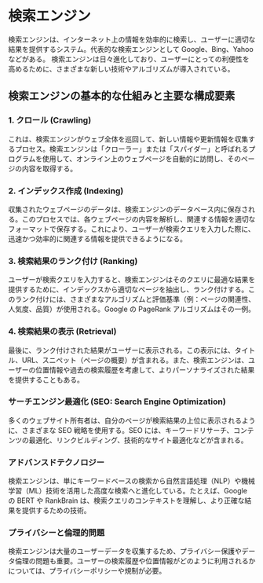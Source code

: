 # 検索エンジン

検索エンジンは、インターネット上の情報を効率的に検索し、ユーザーに適切な結果を提供するシステム。代表的な検索エンジンとして Google、Bing、Yahoo などがある。
検索エンジンは日々進化しており、ユーザーにとっての利便性を高めるために、さまざまな新しい技術やアルゴリズムが導入されている。

## 検索エンジンの基本的な仕組みと主要な構成要素

### 1. クロール (Crawling)

これは、検索エンジンがウェブ全体を巡回して、新しい情報や更新情報を収集するプロセス。検索エンジンは「クローラー」または「スパイダー」と呼ばれるプログラムを使用して、オンライン上のウェブページを自動的に訪問し、そのページの内容を取得する。

### 2. インデックス作成 (Indexing)

収集されたウェブページのデータは、検索エンジンのデータベース内に保存される。このプロセスでは、各ウェブページの内容を解析し、関連する情報を適切なフォーマットで保存する。これにより、ユーザーが検索クエリを入力した際に、迅速かつ効率的に関連する情報を提供できるようになる。

### 3. 検索結果のランク付け (Ranking)

ユーザーが検索クエリを入力すると、検索エンジンはそのクエリに最適な結果を提供するために、インデックスから適切なページを抽出し、ランク付けする。このランク付けには、さまざまなアルゴリズムと評価基準（例：ページの関連性、人気度、品質）が使用される。Google の PageRank アルゴリズムはその一例。

### 4. 検索結果の表示 (Retrieval)

最後に、ランク付けされた結果がユーザーに表示される。この表示には、タイトル、URL、スニペット（ページの概要）が含まれる。また、検索エンジンは、ユーザーの位置情報や過去の検索履歴を考慮して、よりパーソナライズされた結果を提供することもある。

### サーチエンジン最適化 (SEO: Search Engine Optimization)

多くのウェブサイト所有者は、自分のページが検索結果の上位に表示されるように、さまざまな SEO 戦略を使用する。SEO には、キーワードリサーチ、コンテンツの最適化、リンクビルディング、技術的なサイト最適化などが含まれる。

### アドバンスドテクノロジー

検索エンジンは、単にキーワードベースの検索から自然言語処理（NLP）や機械学習（ML）技術を活用した高度な検索へと進化している。たとえば、Google の BERT や RankBrain は、検索クエリのコンテキストを理解し、より正確な結果を提供するための技術。

### プライバシーと倫理的問題

検索エンジンは大量のユーザーデータを収集するため、プライバシー保護やデータ倫理の問題も重要。ユーザーの検索履歴や位置情報がどのように利用されるかについては、プライバシーポリシーや規制が必要。

